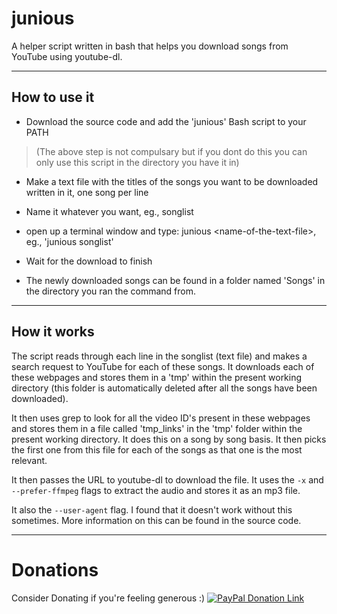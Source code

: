 # junious
A helper script written in bash that helps you download songs from YouTube using youtube-dl. 

---
## How to use it
* Download the source code and add the 'junious' Bash script to your PATH 
>(The above step is not compulsary but if you dont do this you can only use this script in the directory you have it in)

* Make a text file with the titles of the songs you want to be downloaded written in it, one song per line

* Name it whatever you want, eg., songlist

* open up a terminal window and type: junious \<name-of-the-text-file\>, eg., 'junious songlist'
 
* Wait for the download to finish

* The newly downloaded songs can be found in a folder named 'Songs' in the directory you ran the command from. 

---
## How it works
The script reads through each line in the songlist (text file) and makes a search request to YouTube for each of these songs. It downloads each of these webpages and stores them in a 'tmp' within the present working directory (this folder is automatically deleted after all the songs have been downloaded). 

It then uses grep to look for all the video ID's present in these webpages and stores them in a file called 'tmp_links' in the 'tmp' folder within the present working directory. It does this on a song by song basis. It then picks the first one from this file for each of the songs as that one is the most relevant.

It then passes the URL to youtube-dl to download the file. It uses the `-x` and `--prefer-ffmpeg` flags to extract the audio and stores it as an mp3 file. 

It also the `--user-agent` flag. I found that it doesn't work without this sometimes. More information on this can be found in the source code.

---
# Donations
Consider Donating if you're feeling generous :) 
[![PayPal Donation Link](blue.svg "PayPal Donation Link")](https://www.paypal.me/feedmeplsthx)

